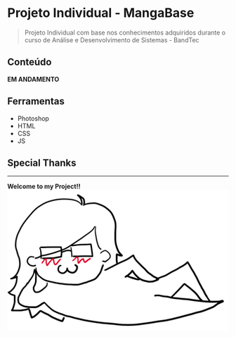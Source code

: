 # Projeto Individual - MangaBase
> Projeto Individual com base nos conhecimentos adquiridos durante o curso de Análise e Desenvolvimento de Sistemas - BandTec


## Conteúdo
**EM ANDAMENTO**



## Ferramentas
* Photoshop
* HTML
* CSS
* JS

## Special Thanks

---
**Welcome to my Project!!**
![image](https://raw.githubusercontent.com/P-Shoyo/ProjetoIndividual/main/img/footer_me.png)
